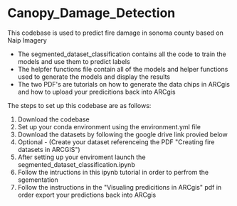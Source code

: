 # Canopy_Damage_Detection
This codebase is used to predict fire damage in sonoma county based on Naip Imagery

 - The segmented_dataset_classification contains all the code to train the models and use them to predict labels
 - The helpfer functions file contain all of the models and helper functions used to generate the models
and display the results
 - The two PDF's are tutorials on how to generate the data chips in ARCgis and how to upload your predicitions back into ARCgis

The steps to set up this codebase are as follows:

1. Download the codebase
2. Set up your conda environment using the environment.yml file
3. Download the datasets by following the google drive link provied below
4. Optional - (Create your dataset referenceing the PDF "Creating fire datasets in ARCGIS")
5. After setting up your enviroment launch the segmented_dataset_classification.ipynb
6. Follow the intructions in this ipynb tutorial in order to perfrom the sgementation
7. Follow the instructions in the "Visualing predicitions in ARCgis" pdf in order export your predictions back into ARCgis
